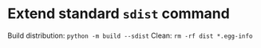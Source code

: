 # Extend standard `sdist` command

Build distribution: `python -m build --sdist`
Clean: `rm -rf dist *.egg-info` 
